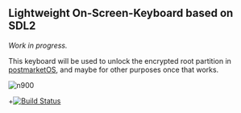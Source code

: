 Lightweight On-Screen-Keyboard based on SDL2
---

*Work in progress.*

This keyboard will be used to unlock the encrypted root partition in
[postmarketOS](https://postmarketos.org), and maybe for other purposes once
that works.

![n900](https://user-images.githubusercontent.com/1474209/29724945-5035d652-897f-11e7-88ea-148265c799a1.jpg)


+[![Build Status](https://travis-ci.org/postmarketOS/osk-sdl.svg?branch=master)](https://travis-ci.org/postmarketOS/osk-sdl)
